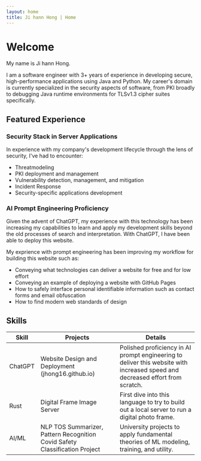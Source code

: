 ```yaml
---
layout: home
title: Ji hann Hong | Home
---
```


# Welcome

My name is Ji hann Hong.

I am a software engineer with 3+ years of experience in developing secure, high-performance applications using Java and Python. My career's domain is currently specialized in the security aspects of software, from PKI broadly to debugging Java runtime environments for TLSv1.3 cipher suites specifically.

## Featured Experience

### Security Stack in Server Applications

In experience with my company's development lifecycle through the lens of security, I've had to encounter:

  - Threatmodeling
  - PKI deployment and management
  - Vulnerability detection, management, and mitigation
  - Incident Response
  - Security-specific applications development

### AI Prompt Engineering Proficiency

Given the advent of ChatGPT, my experience with this technology has been increasing my capabilities to learn and apply my development skills beyond the old processes of search and interpretation. With ChatGPT, I have been able to deploy this website.

My exprience with prompt engineering has been improving my workflow for building this website such as:

  - Conveying what technologies can deliver a website for free and for low effort
  - Conveying an example of deploying a website with GitHub Pages
  - How to safely interface personal identifiable information such as contact forms and email obfuscation
  - How to find modern web standards of design


## Skills

| Skill | Projects | Details |
| --- | --- | --- |
| ChatGPT | Website Design and Deployment (jhong16.github.io) | Polished proficiency in AI prompt engineering to deliver this website with increased speed and decreased effort from scratch.
| Rust | Digital Frame Image Server | First dive into this language to try to build out a local server to run a digital photo frame. |
| AI/ML | NLP TOS Summarizer, Pattern Recognition Covid Safety Classification Project  | University projects to apply fundamental theories of ML modeling, training, and utility. |


